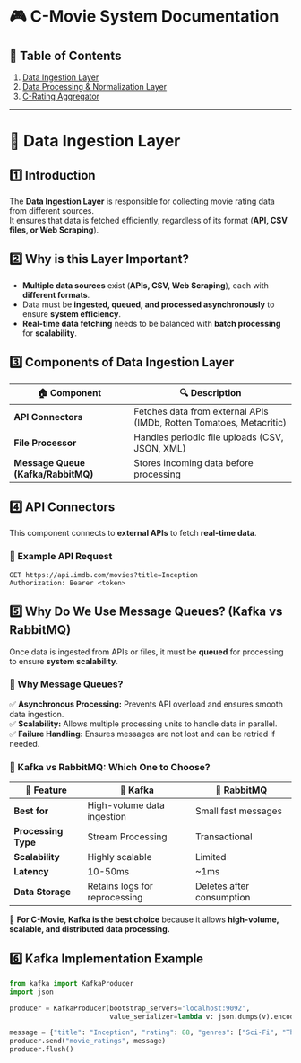 # 🎮 C-Movie System Documentation  

## 📌 Table of Contents  
1. [Data Ingestion Layer](#-data-ingestion-layer)  
2. [Data Processing & Normalization Layer](#-data-processing--normalization-layer)  
3. [C-Rating Aggregator](#-c-rating-aggregator)  

---

# 📂 Data Ingestion Layer  

## 1️⃣ Introduction  
The **Data Ingestion Layer** is responsible for collecting movie rating data from different sources.  
It ensures that data is fetched efficiently, regardless of its format (**API, CSV files, or Web Scraping**).  

## 2️⃣ Why is this Layer Important?  
- **Multiple data sources** exist (**APIs, CSV, Web Scraping**), each with **different formats**.  
- Data must be **ingested, queued, and processed asynchronously** to ensure **system efficiency**.  
- **Real-time data fetching** needs to be balanced with **batch processing** for **scalability**.  

## 3️⃣ Components of Data Ingestion Layer  
| 🏠 **Component** | 🔍 **Description** |  
|----------------|------------------|  
| **API Connectors** | Fetches data from external APIs (IMDb, Rotten Tomatoes, Metacritic) |  
| **File Processor** | Handles periodic file uploads (CSV, JSON, XML) |  
| **Message Queue (Kafka/RabbitMQ)** | Stores incoming data before processing |  

## 4️⃣ API Connectors  
This component connects to **external APIs** to fetch **real-time data**.  

### **🔹 Example API Request**  
```http
GET https://api.imdb.com/movies?title=Inception
Authorization: Bearer <token>
```

## 5️⃣ Why Do We Use Message Queues? (Kafka vs RabbitMQ)  
Once data is ingested from APIs or files, it must be **queued** for processing to ensure **system scalability**.  

### **🔹 Why Message Queues?**  
✅ **Asynchronous Processing:** Prevents API overload and ensures smooth data ingestion.  
✅ **Scalability:** Allows multiple processing units to handle data in parallel.  
✅ **Failure Handling:** Ensures messages are not lost and can be retried if needed.  

### **🔹 Kafka vs RabbitMQ: Which One to Choose?**  
| 📌 Feature | 🦋 Kafka | 🐇 RabbitMQ |  
|-----------|-----------|------------|  
| **Best for** | High-volume data ingestion | Small fast messages |  
| **Processing Type** | Stream Processing | Transactional |  
| **Scalability** | Highly scalable | Limited |  
| **Latency** | 10-50ms | ~1ms |  
| **Data Storage** | Retains logs for reprocessing | Deletes after consumption |  

📌 **For C-Movie, Kafka is the best choice** because it allows **high-volume, scalable, and distributed data processing.**  

## 6️⃣ Kafka Implementation Example  
```python
from kafka import KafkaProducer
import json

producer = KafkaProducer(bootstrap_servers="localhost:9092",
                         value_serializer=lambda v: json.dumps(v).encode('utf-8'))

message = {"title": "Inception", "rating": 88, "genres": ["Sci-Fi", "Thriller"]}
producer.send("movie_ratings", message)
producer.flush()
```

